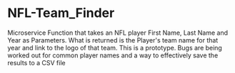 # NFL-Team_Finder
Microservice Function that takes an NFL player First Name, Last Name and Year as Parameters. What is returned is the Player's team name for that year and link to the logo of that team. 
This is a prototype. Bugs are being worked out for common player names and a way to effectively save the results to a CSV file
